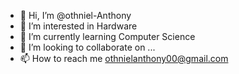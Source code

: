 - 👋 Hi, I’m @othniel-Anthony
- 👀 I’m interested in Hardware
- 🌱 I’m currently learning Computer Science
- 💞️ I’m looking to collaborate on ...
- 📫 How to reach me othnielanthony00@gmail.com

<!---
othniel-Anthony/othniel-Anthony is a ✨ special ✨ repository because its `README.md` (this file) appears on your GitHub profile.
You can click the Preview link to take a look at your changes.
--->
